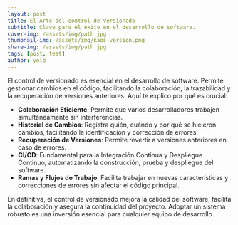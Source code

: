 ```yaml
---
layout: post
title: El Arte del control de versionado
subtitle: Clave para el éxito en el desarrollo de software.
cover-img: /assets/img/path.jpg
thumbnail-img: /assets/img/kaos-version.png
share-img: /assets/img/path.jpg
tags: [post, test]
author: yolb
---
```


El control de versionado es esencial en el desarrollo de software. Permite gestionar cambios en el código, facilitando la colaboración, la trazabilidad y la recuperación de versiones anteriores. Aquí te explico por qué es crucial:

- **Colaboración Eficiente**: Permite que varios desarrolladores trabajen simultáneamente sin interferencias.
- **Historial de Cambios**: Registra quién, cuándo y por qué se hicieron cambios, facilitando la identificación y corrección de errores.
- **Recuperación de Versiones**: Permite revertir a versiones anteriores en caso de errores.
- **CI/CD**: Fundamental para la Integración Continua y Despliegue Continuo, automatizando la construcción, prueba y despliegue del software.
- **Ramas y Flujos de Trabajo**: Facilita trabajar en nuevas características y correcciones de errores sin afectar el código principal.

En definitiva, el control de versionado mejora la calidad del software, facilita la colaboración y asegura la continuidad del proyecto. Adoptar un sistema robusto es una inversión esencial para cualquier equipo de desarrollo.

